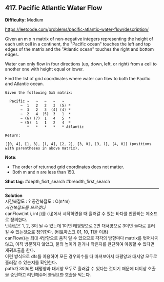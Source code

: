 ## 417. Pacific Atlantic Water Flow

**Difficulty:** Medium

https://leetcode.com/problems/pacific-atlantic-water-flow/description/

Given an m x n matrix of non-negative integers representing the height of each unit cell in a continent, the "Pacific ocean" touches the left and top edges of the matrix and the "Atlantic ocean" touches the right and bottom edges. <br/>

Water can only flow in four directions (up, down, left, or right) from a cell to another one with height equal or lower. <br/>

Find the list of grid coordinates where water can flow to both the Pacific and Atlantic ocean. <br/>

```
Given the following 5x5 matrix:

  Pacific ~   ~   ~   ~   ~ 
       ~  1   2   2   3  (5) *
       ~  3   2   3  (4) (4) *
       ~  2   4  (5)  3   1  *
       ~ (6) (7)  1   4   5  *
       ~ (5)  1   1   2   4  *
          *   *   *   *   * Atlantic

Return:

[[0, 4], [1, 3], [1, 4], [2, 2], [3, 0], [3, 1], [4, 0]] (positions with parentheses in above matrix).
```

**Note:** <br/>
* The order of returned grid coordinates does not matter.
* Both m and n are less than 150.

**Shot tag:** \#depth\_fisrt\_search \#breadth\_first\_search

------------------------------------

**Solution** <br/>
시간복잡도 : ? 공간복잡도 : O(n*m) <br/>
_시간복잡도를 모르겠다_ <br/>
canFlow(int i, int j)를 (i,j)에서 시작하였을 때 흘러갈 수 있는 바다를 반환하는 메소드로 정의한다. <br/>
반환값은 1, 2, 3이 될 수 있는데 1이면 태평양으로 2면 대서양으로 3이면 둘다로 흘러갈 수 있는것으로 정의한다. (비트마스크 01, 10, 11을 이용) <br/>
canFlow()는 최대 4방향으로 움직 일 수 있으므로 각각의 방향마다 matrix를 벗어나지 않고, 아직 방문하지 않았고, 물의 높이가 같거나 작은지를 판단하여 이동할 수 있다면 재귀호출을 한다. <br/>
이런 방식으로 dfs를 이용하여 모든 경우의수를 다 따져보아서 태평양과 대서양 모두로 흘러갈 수 있는지를 확인한다. <br/>
path가 3이되면 태평양과 대서양 모두로 흘러갈 수 있다는 것이기 때문에 더이상 호출을 중단하고 리턴해주어 불필요한 호출을 막는다.
